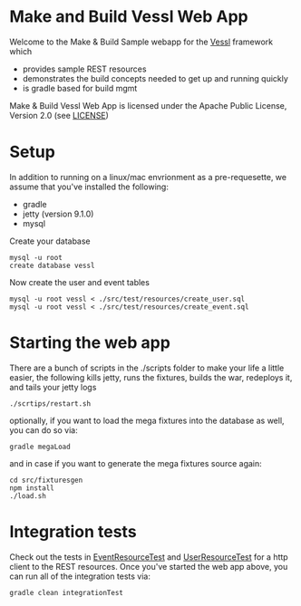 # Make and Build Vessl Web App

Welcome to the Make & Build Sample webapp for the <a href="https://github.com/makeandbuild/vessl">Vessl</a> framework which
* provides sample REST resources
* demonstrates the build concepts needed to get up and running quickly
* is gradle based for build mgmt

Make & Build Vessl Web App is licensed under the Apache Public License, Version 2.0 (see [LICENSE](./LICENSE))

# Setup

In addition to running on a linux/mac envrionment as a pre-requesette, we assume that you've installed the following:
* gradle
* jetty (version 9.1.0)
* mysql

Create your database

    mysql -u root
    create database vessl

Now create the user and event tables

    mysql -u root vessl < ./src/test/resources/create_user.sql
    mysql -u root vessl < ./src/test/resources/create_event.sql

# Starting the web app

There are a bunch of scripts in the ./scripts folder to make your life a little easier, the following kills jetty, runs the fixtures, builds the war, redeploys it, and tails your jetty logs

    ./scrtips/restart.sh

optionally, if you want to load the mega fixtures into the database as well, you can do so via:

    gradle megaLoad

and in case if you want to generate the mega fixtures source again:

    cd src/fixturesgen
    npm install
    ./load.sh


# Integration tests

Check out the tests in [EventResourceTest](./src/test/java/com/makeandbuild/vessl/sample/rest/EventResourceTest.java) and [UserResourceTest](./src/test/java/com/makeandbuild/vessl/sample/rest/UserResourceTest.java) for a http client to the REST resources.  Once you've started the web app above, you can run all of the integration tests via:

    gradle clean integrationTest


























